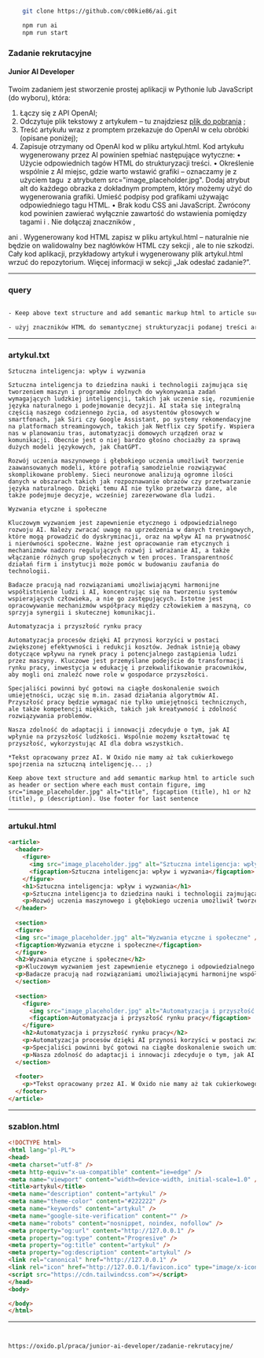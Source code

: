 ```bash

    git clone https://github.com/c00kie86/ai.git

    npm run ai
    npm run start

```

### Zadanie rekrutacyjne
#### Junior AI Developer
Twoim zadaniem jest stworzenie prostej aplikacji w Pythonie lub JavaScript (do wyboru), która:
1. Łączy się z API OpenAI;
2. Odczytuje plik tekstowy z artykułem – tu znajdziesz [plik do pobrania](https://cdn.oxido.pl/hr/Zadanie%20dla%20JJunior%20AI%20Developera%20-%20tresc%20artykulu.txt) ;
3. Treść artykułu wraz z promptem przekazuje do OpenAI w celu obróbki (opisane poniżej);
4. Zapisuje otrzymany od OpenAI kod w pliku artykul.html.
Kod artykułu wygenerowany przez AI powinien spełniać następujące wytyczne:
• Użycie odpowiednich tagów HTML do strukturyzacji treści.
• Określenie wspólnie z AI miejsc, gdzie warto wstawić grafiki – oznaczamy je z użyciem
tagu <img> z atrybutem src="image_placeholder.jpg". Dodaj atrybut alt do
każdego obrazka z dokładnym promptem, który możemy użyć do wygenerowania grafiki.
Umieść podpisy pod grafikami używając odpowiedniego tagu HTML.
• Brak kodu CSS ani JavaScript. Zwrócony kod powinien zawierać wyłącznie zawartość do
wstawienia pomiędzy tagami <body> i </body>. Nie dołączaj znaczników <html>,
<head> ani <body>.
Wygenerowany kod HTML zapisz w pliku artykul.html – naturalnie nie będzie on
walidowalny bez nagłówków HTML czy sekcji <head>, ale to nie szkodzi.
Cały kod aplikacji, przykładowy artykuł i wygenerowany plik artykul.html wrzuć do
repozytorium. Więcej informacji w sekcji „Jak odesłać zadanie?”.

---

### query
```bash

- Keep above text structure and add semantic markup html to article such as header or section where each must contain figure, img src="image_placeholder.jpg" alt="title", figcaption (title), h1 or h2 (title), p (description). Use footer for last sentence

- użyj znaczników HTML do semantycznej strukturyzacji podanej treści artykułu dodaj obrazy z wartościami poszczególnych nagłówków użyj stopki dla ostatniego zdania

```

---

### artykul.txt
```
Sztuczna inteligencja: wpływ i wyzwania

Sztuczna inteligencja to dziedzina nauki i technologii zajmująca się tworzeniem maszyn i programów zdolnych do wykonywania zadań wymagających ludzkiej inteligencji, takich jak uczenie się, rozumienie języka naturalnego i podejmowanie decyzji. AI stała się integralną częścią naszego codziennego życia, od asystentów głosowych w smartfonach, jak Siri czy Google Assistant, po systemy rekomendacyjne na platformach streamingowych, takich jak Netflix czy Spotify. Wspiera nas w planowaniu tras, automatyzacji domowych urządzeń oraz w komunikacji. Obecnie jest o niej bardzo głośno chociażby za sprawą dużych modeli językowych, jak ChatGPT. 

Rozwój uczenia maszynowego i głębokiego uczenia umożliwił tworzenie zaawansowanych modeli, które potrafią samodzielnie rozwiązywać skomplikowane problemy. Sieci neuronowe analizują ogromne ilości danych w obszarach takich jak rozpoznawanie obrazów czy przetwarzanie języka naturalnego. Dzięki temu AI nie tylko przetwarza dane, ale także podejmuje decyzje, wcześniej zarezerwowane dla ludzi.

Wyzwania etyczne i społeczne

Kluczowym wyzwaniem jest zapewnienie etycznego i odpowiedzialnego rozwoju AI. Należy zwracać uwagę na uprzedzenia w danych treningowych, które mogą prowadzić do dyskryminacji, oraz na wpływ AI na prywatność i nierówności społeczne. Ważne jest opracowanie ram etycznych i mechanizmów nadzoru regulujących rozwój i wdrażanie AI, a także włączanie różnych grup społecznych w ten proces. Transparentność działań firm i instytucji może pomóc w budowaniu zaufania do technologii.

Badacze pracują nad rozwiązaniami umożliwiającymi harmonijne współistnienie ludzi i AI, koncentrując się na tworzeniu systemów wspierających człowieka, a nie go zastępujących. Istotne jest opracowywanie mechanizmów współpracy między człowiekiem a maszyną, co sprzyja synergii i skutecznej komunikacji.

Automatyzacja i przyszłość rynku pracy

Automatyzacja procesów dzięki AI przynosi korzyści w postaci zwiększonej efektywności i redukcji kosztów. Jednak istnieją obawy dotyczące wpływu na rynek pracy i potencjalnego zastąpienia ludzi przez maszyny. Kluczowe jest przemyślane podejście do transformacji rynku pracy, inwestycja w edukację i przekwalifikowanie pracowników, aby mogli oni znaleźć nowe role w gospodarce przyszłości.

Specjaliści powinni być gotowi na ciągłe doskonalenie swoich umiejętności, ucząc się m.in. zasad działania algorytmów AI. Przyszłość pracy będzie wymagać nie tylko umiejętności technicznych, ale także kompetencji miękkich, takich jak kreatywność i zdolność rozwiązywania problemów.

Nasza zdolność do adaptacji i innowacji zdecyduje o tym, jak AI wpłynie na przyszłość ludzkości. Wspólnie możemy kształtować tę przyszłość, wykorzystując AI dla dobra wszystkich.

*Tekst opracowany przez AI. W Oxido nie mamy aż tak cukierkowego spojrzenia na sztuczną inteligencję... ;)

Keep above text structure and add semantic markup html to article such as header or section where each must contain figure, img src="image_placeholder.jpg" alt="title", figcaption (title), h1 or h2 (title), p (description). Use footer for last sentence
```

---

### artukul.html
```html
<article>
  <header>
    <figure>
      <img src="image_placeholder.jpg" alt="Sztuczna inteligencja: wpływ i wyzwania" />
      <figcaption>Sztuczna inteligencja: wpływ i wyzwania</figcaption>
    </figure>
    <h1>Sztuczna inteligencja: wpływ i wyzwania</h1>
    <p>Sztuczna inteligencja to dziedzina nauki i technologii zajmująca się tworzeniem maszyn i programów zdolnych do wykonywania zadań wymagających ludzkiej inteligencji, takich jak uczenie się, rozumienie języka naturalnego i podejmowanie decyzji. AI stała się integralną częścią naszego codziennego życia, od asystentów głosowych w smartfonach, jak Siri czy Google Assistant, po systemy rekomendacyjne na platformach streamingowych, takich jak Netflix czy Spotify. Wspiera nas w planowaniu tras, automatyzacji domowych urządzeń oraz w komunikacji. Obecnie jest o niej bardzo głośno chociażby za sprawą dużych modeli językowych, jak ChatGPT.</p>
    <p>Rozwój uczenia maszynowego i głębokiego uczenia umożliwił tworzenie zaawansowanych modeli, które potrafią samodzielnie rozwiązywać skomplikowane problemy. Sieci neuronowe analizują ogromne ilości danych w obszarach takich jak rozpoznawanie obrazów czy przetwarzanie języka naturalnego. Dzięki temu AI nie tylko przetwarza dane, ale także podejmuje decyzje, wcześniej zarezerwowane dla ludzi.</p>
  </header>
  
  <section>
  <figure>
  <img src="image_placeholder.jpg" alt="Wyzwania etyczne i społeczne" />
  <figcaption>Wyzwania etyczne i społeczne</figcaption>
  </figure>
  <h2>Wyzwania etyczne i społeczne</h2>
  <p>Kluczowym wyzwaniem jest zapewnienie etycznego i odpowiedzialnego rozwoju AI. Należy zwracać uwagę na uprzedzenia w danych treningowych, które mogą prowadzić do dyskryminacji, oraz na wpływ AI na prywatność i nierówności społeczne. Ważne jest opracowanie ram etycznych i mechanizmów nadzoru regulujących rozwój i wdrażanie AI, a także włączanie różnych grup społecznych w ten proces. Transparentność działań firm i instytucji może pomóc w budowaniu zaufania do technologii.</p>
  <p>Badacze pracują nad rozwiązaniami umożliwiającymi harmonijne współistnienie ludzi i AI, koncentrując się na tworzeniu systemów wspierających człowieka, a nie go zastępujących. Istotne jest opracowywanie mechanizmów współpracy między człowiekiem a maszyną, co sprzyja synergii i skutecznej komunikacji.</p>
  </section>
  
  <section>
    <figure>
      <img src="image_placeholder.jpg" alt="Automatyzacja i przyszłość rynku pracy" />
      <figcaption>Automatyzacja i przyszłość rynku pracy</figcaption>
    </figure>
    <h2>Automatyzacja i przyszłość rynku pracy</h2>
    <p>Automatyzacja procesów dzięki AI przynosi korzyści w postaci zwiększonej efektywności i redukcji kosztów. Jednak istnieją obawy dotyczące wpływu na rynek pracy i potencjalnego zastąpienia ludzi przez maszyny. Kluczowe jest przemyślane podejście do transformacji rynku pracy, inwestycja w edukację i przekwalifikowanie pracowników, aby mogli oni znaleźć nowe role w gospodarce przyszłości.</p>
    <p>Specjaliści powinni być gotowi na ciągłe doskonalenie swoich umiejętności, ucząc się m.in. zasad działania algorytmów AI. Przyszłość pracy będzie wymagać nie tylko umiejętności technicznych, ale także kompetencji miękkich, takich jak kreatywność i zdolność rozwiązywania problemów.</p>
    <p>Nasza zdolność do adaptacji i innowacji zdecyduje o tym, jak AI wpłynie na przyszłość ludzkości. Wspólnie możemy kształtować tę przyszłość, wykorzystując AI dla dobra wszystkich.</p>
  </section>
  
  <footer>
    <p>*Tekst opracowany przez AI. W Oxido nie mamy aż tak cukierkowego spojrzenia na sztuczną inteligencję... ;)</p>
  </footer>
</article>
```

---

### szablon.html
```html
<!DOCTYPE html>
<html lang="pl-PL">
<head>
<meta charset="utf-8" />
<meta http-equiv="x-ua-compatible" content="ie=edge" />
<meta name="viewport" content="width=device-width, initial-scale=1.0" />
<title>artykul</title>
<meta name="description" content="artykul" />
<meta name="theme-color" content="#222222" />
<meta name="keywords" content="artykul" />
<meta name="google-site-verification" content="" />
<meta name="robots" content="nosnippet, noindex, nofollow" />
<meta property="og:url" content="http://127.0.0.1" />
<meta property="og:type" content="Progresive" />
<meta property="og:title" content="artykul" />
<meta property="og:description" content="artykul" />
<link rel="canonical" href="http://127.0.0.1" />
<link rel="icon" href="http://127.0.0.1/favicon.ico" type="image/x-icon" />
<script src="https://cdn.tailwindcss.com"></script>
</head>
<body>

</body>
</html>
```

---

```bash


https://oxido.pl/praca/junior-ai-developer/zadanie-rekrutacyjne/


```